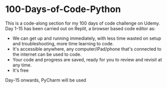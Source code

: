 # 100-Days-of-Code-Python
This is a code-along section for my 100 days of code challenge on Udemy.
Day 1-15 has been carried out on Replit, a browser based code editor as:
- We can get up and running immediately, with less time wasted on setup and troubleshooting, more time learning to code.
- It's accessible anywhere, any computer/iPad/phone that's connected to the internet can be used to code.
- Your code and progress are saved, ready for you to review and revisit at any time.
- It's free

Day-15 onwards, PyCharm will be used
